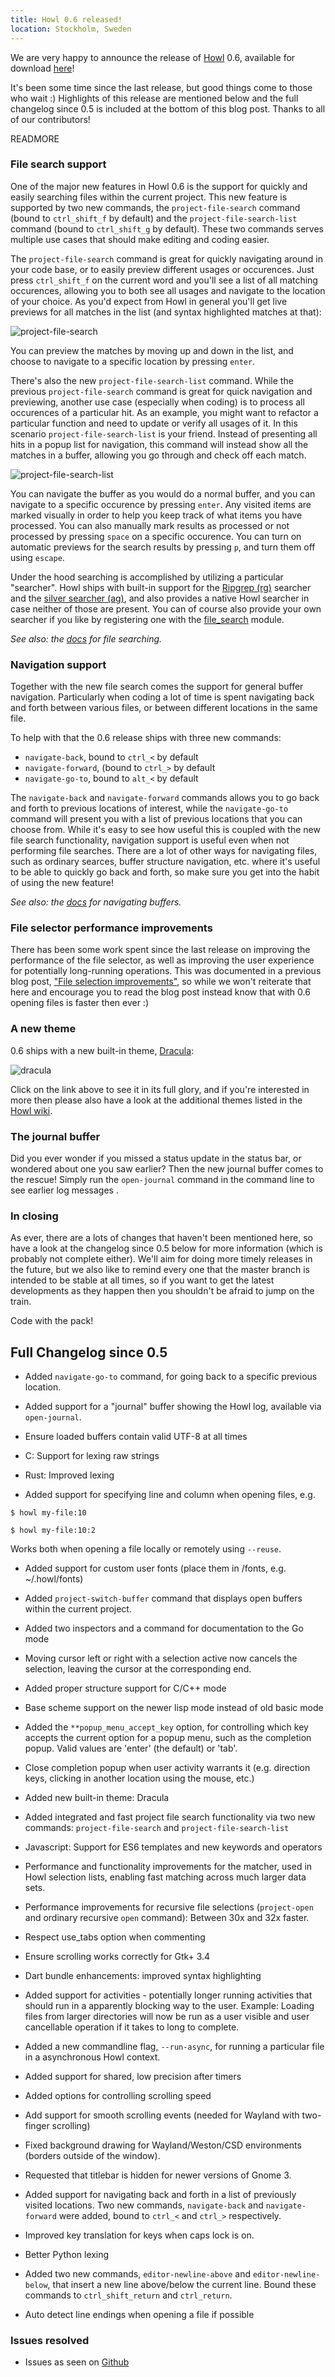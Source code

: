 ```yaml
---
title: Howl 0.6 released!
location: Stockholm, Sweden
---
```


We are very happy to announce the release of [Howl](http://howl.io/) 0.6,
available for download [here](/getit.html)!

It's been some time since the last release, but good things come to those who
wait :) Highlights of this release are mentioned below and the full changelog
since 0.5 is included at the bottom of this blog post. Thanks to all of our
contributors!

READMORE

### File search support

One of the major new features in Howl 0.6 is the support for quickly and easily
searching files within the current project. This new feature is supported by two
new commands, the `project-file-search` command (bound to `ctrl_shift_f` by
default) and the `project-file-search-list` command (bound to `ctrl_shift_g` by
default). These two commands serves multiple use cases that should make editing
and coding easier.

The `project-file-search` command is great for quickly navigating around in your
code base, or to easily preview different usages or occurences. Just press
`ctrl_shift_f` on the current word and you'll see a list of all matching
occurences, allowing you to both see all usages and navigate to the location of
your choice. As you'd expect from Howl in general you'll get live previews for
all matches in the list (and syntax highlighted matches at that):

![project-file-search](/images/screenshots/monokai/project-file-search.png)

You can preview the matches by moving up and down in the list, and choose to
navigate to a specific location by pressing `enter`.

There's also the new `project-file-search-list` command. While the previous
`project-file-search` command is great for quick navigation and previewing,
another use case (especially when coding) is to process all occurences of a
particular hit. As an example, you might want to refactor a particular function
and need to update or verify all usages of it. In this scenario
`project-file-search-list` is your friend. Instead of presenting all hits in a
popup list for navigation, this command will instead show all the matches in a
buffer, allowing you go through and check off each match.

![project-file-search-list](/images/screenshots/monokai/project-file-search-list.png)

You can navigate the buffer as you would do a normal buffer, and you can
navigate to a specific occurence by pressing `enter`. Any visited items are
marked visually in order to help you keep track of what items you have
processed. You can also manually mark results as processed or not processed by
pressing `space` on a specific occurence. You can turn on automatic previews for
the search results by pressing `p`, and turn them off using `escape`.

Under the hood searching is accomplished by utilizing a particular "searcher".
Howl ships with built-in support for the [Ripgrep
(rg)](https://github.com/BurntSushi/ripgrep) searcher and the [silver searcher
(ag)](https://geoff.greer.fm/ag/), and also provides a native Howl searcher in
case neither of those are present. You can of course also provide your own
searcher if you like by registering one with the
[file_search](/doc/api/file_search.html) module.

_See also: the [docs](/doc/manual/files.html#searching-files) for file
searching._

### Navigation support

Together with the new file search comes the support for general buffer
navigation. Particularly when coding a lot of time is spent navigating back and
forth between various files, or between different locations in the same file.

To help with that the 0.6 release ships with three new commands:

- `navigate-back`, bound to `ctrl_<` by default
- `navigate-forward`, (bound to `ctrl_>` by default
- `navigate-go-to`, bound to `alt_<` by default

The `navigate-back` and `navigate-forward` commands allows you to go back and
forth to previous locations of interest, while the `navigate-go-to` command will
present you with a list of previous locations that you can choose from. While
it's easy to see how useful this is coupled with the new file search
functionality, navigation support is useful even when not performing file
searches. There are a lot of other ways for navigating files, such as ordinary
searces, buffer structure navigation, etc. where it's useful to be able to
quickly go back and forth, so make sure you get into the habit of using the new
feature!

_See also: the [docs](/doc/manual/files.html#navigating-buffers) for navigating
buffers._

### File selector performance improvements

There has been some work spent since the last release on improving the
performance of the file selector, as well as improving the user experience for
potentially long-running operations. This was documented in a previous blog
post, ["File selection
improvements"](/blog/2017/12/15/file-selection-performance.html), so while we
won't reiterate that here and encourage you to read the blog post instead know
that with 0.6 opening files is faster then ever :)

### A new theme

0.6 ships with a new built-in theme, [Dracula](/screenshots/dracula.html):

![dracula](/images/screenshots/dracula/project-file-search-list.png)

Click on the link above to see it in its full glory, and if you're interested in
more then please also have a look at the additional themes listed in the
[Howl wiki](https://github.com/howl-editor/howl/wiki/Howl-Bundles#themes).

### The journal buffer

Did you ever wonder if you missed a status update in the status bar, or wondered
about one you saw earlier? Then the new journal buffer comes to the rescue!
Simply run the `open-journal` command in the command line to see earlier log
messages .

### In closing

As ever, there are a lots of changes that haven't been mentioned here, so have a
look at the changelog since 0.5 below for more information (which is probably
not complete either). We'll aim for doing more timely releases in the future,
but we also like to remind every one that the master branch is intended to be
stable at all times, so if you want to get the latest developments as they
happen then you shouldn't be afraid to jump on the train.

Code with the pack!

## Full Changelog since 0.5

- Added `navigate-go-to` command, for going back to a specific previous
location.

- Added support for a "journal" buffer showing the Howl log, available via
`open-journal`.

- Ensure loaded buffers contain valid UTF-8 at all times

- C: Support for lexing raw strings

- Rust: Improved lexing

- Added support for specifying line and column when opening files, e.g.

```shell
$ howl my-file:10

$ howl my-file:10:2
```

Works both when opening a file locally or remotely using `--reuse`.

- Added support for custom user fonts (place them in <CONFIG-DIR>/fonts, e.g.
~/.howl/fonts)

- Added `project-switch-buffer` command that displays open buffers within
the current project.

- Added two inspectors and a command for documentation to the Go mode

- Moving cursor left or right with a selection active now cancels the selection,
leaving the cursor at the corresponding end.

- Added proper structure support for C/C++ mode

- Base scheme support on the newer lisp mode instead of old basic mode

- Added the `**popup_menu_accept_key` option, for controlling which key accepts
the current option for a popup menu, such as the completion popup. Valid values
are 'enter' (the default) or 'tab'.

- Close completion popup when user activity warrants it (e.g. direction keys,
clicking in another location using the mouse, etc.)

- Added new built-in theme: Dracula

- Added integrated and fast project file search functionality via two new
commands: `project-file-search` and `project-file-search-list`

- Javascript: Support for ES6 templates and new keywords and operators

- Performance and functionality improvements for the matcher, used in Howl
selection lists, enabling fast matching across much larger data sets.

- Performance improvements for recursive file selections (`project-open` and
ordinary recursive `open` command): Between 30x and 32x faster.

- Respect use_tabs option when commenting

- Ensure scrolling works correctly for Gtk+ 3.4

- Dart bundle enhancements: improved syntax highlighting

- Added support for activities - potentially longer running activities that
should run in a apparently blocking way to the user. Example: Loading files from
larger directories will now be run as a user visible and user cancellable
operation if it takes to long to complete.

- Added a new commandline flag, `--run-async`, for running a particular file in
a asynchronous Howl context.

- Added support for shared, low precision after timers

- Added options for controlling scrolling speed

- Add support for smooth scrolling events (needed for Wayland with two-finger
scrolling)

- Fixed background drawing for Wayland/Weston/CSD environments (borders outside
of the window).

- Requested that titlebar is hidden for newer versions of Gnome 3.

- Added support for navigating back and forth in a list of previously visited
locations. Two new commands, `navigate-back` and `navigate-forward` were added,
bound to `ctrl_<` and `ctrl_>` respectively.

- Improved key translation for keys when caps lock is on.

- Better Python lexing

- Added two new commands, `editor-newline-above` and `editor-newline-below`,
that insert a new line above/below the current line. Bound these commands to
`ctrl_shift_return` and `ctrl_return`.

- Auto detect line endings when opening a file if possible

### Issues resolved

- Issues as seen on
[Github](https://github.com/howl-editor/howl/issues?utf8=%E2%9C%93&q=closed%3A2016-06-06..2019-04-05+is%3Aissue+is%3Aclosedsort%3Acreated-desc)
